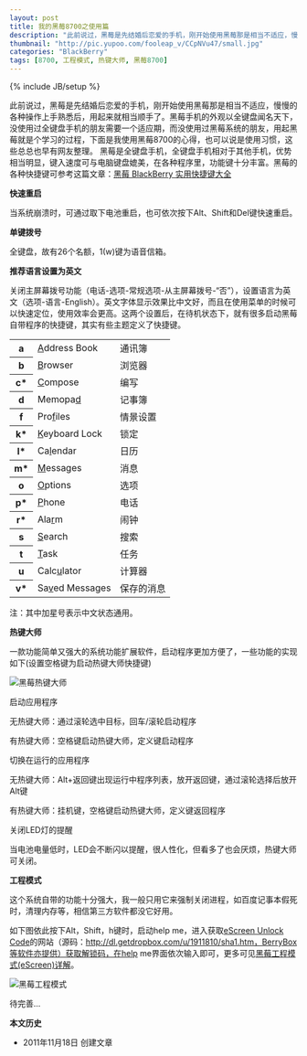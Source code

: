 ```yaml
---
layout: post
title: 我的黑莓8700之使用篇
description: "此前说过，黑莓是先结婚后恋爱的手机，刚开始使用黑莓那是相当不适应，慢慢的各种操作上手熟悉后，用起来就相当顺手了。"
thumbnail: "http://pic.yupoo.com/fooleap_v/CCpNVu47/small.jpg"
categories: "BlackBerry"
tags: [8700, 工程模式, 热键大师, 黑莓8700]
---
```

{% include JB/setup %}

此前说过，黑莓是先结婚后恋爱的手机，刚开始使用黑莓那是相当不适应，慢慢的各种操作上手熟悉后，用起来就相当顺手了。黑莓手机的外观以全键盘闻名天下，没使用过全键盘手机的朋友需要一个适应期，而没使用过黑莓系统的朋友，用起黑莓就是个学习的过程，下面是我使用黑莓8700的心得，也可以说是使用习惯，这些总总也早有网友整理。
黑莓是全键盘手机，全键盘手机相对于其他手机，优势相当明显，键入速度可与电脑键盘媲美，在各种程序里，功能键十分丰富。黑莓的各种快捷键可参考这篇文章：[黑莓 BlackBerry 实用快捷键大全](http://www.geedr.com/blackberry-shortcut-keys.html)

**快速重启**

当系统崩溃时，可通过取下电池重启，也可依次按下Alt、Shift和Del键快速重启。

**单键拨号**

全键盘，故有26个名额，1(w)键为语音信箱。

**推荐语言设置为英文**

关闭主屏幕拨号功能（电话-选项-常规选项-从主屏幕拨号-“否”），设置语言为英文（选项-语言-English）。英文字体显示效果比中文好，而且在使用菜单的时候可以快速定位，使用效率会更高。这两个设置后，在待机状态下，就有很多启动黑莓自带程序的快捷键，其实有些主题定义了快捷键。


<table id="tabulation">
<tr><th>a</th><td><u>A</u>ddress Book</td><td>通讯簿</td></tr>
<tr><th>b</th><td><u>B</u>rowser</td><td>浏览器</td></tr>
<tr><th>c*</th><td><u>C</u>ompose</td><td>编写</td></tr>
<tr><th>d</th><td>Memopa<u>d</u></td><td>记事簿</td></tr>
<tr><th>f</th><td>Pro<u>f</u>iles</td><td>情景设置</td></tr>
<tr><th>k*</th><td><u>K</u>eyboard Lock</td><td>锁定</td></tr>
<tr><th>l*</th><td>Ca<u>l</u>endar</td><td>日历</td></tr>
<tr><th>m*</th><td><u>M</u>essages</td><td>消息</td></tr>
<tr><th>o</th><td><u>O</u>ptions</td><td>选项</td></tr>
<tr><th>p*</th><td><u>P</u>hone</td><td>电话</td></tr>
<tr><th>r*</th><td>Ala<u>r</u>m</td><td>闹钟</td></tr>
<tr><th>s</th><td><u>S</u>earch</td><td>搜索</td></tr>
<tr><th>t</th><td><u>T</u>ask</td><td>任务</td></tr>
<tr><th>u</th><td>Calc<u>u</u>lator</td><td>计算器</td></tr>
<tr><th>v*</th><td>Sa<u>v</u>ed Messages</td><td>保存的消息</td></tr>
</table>

注：其中加星号表示中文状态通用。

**热键大师**

一款功能简单又强大的系统功能扩展软件，启动程序更加方便了，一些功能的实现如下(设置空格键为启动热键大师快捷键)

![黑莓热键大师](http://i951.photobucket.com/albums/ad353/Fooleap/Blog/Fooleap/blackberry8700/keymaster.png)

启动应用程序

无热键大师：通过滚轮选中目标，回车/滚轮启动程序

有热键大师：空格键启动热键大师，定义键启动程序

切换在运行的应用程序

无热键大师：Alt+返回键出现运行中程序列表，放开返回键，通过滚轮选择后放开Alt键

有热键大师：挂机键，空格键启动热键大师，定义键返回程序

关闭LED灯的提醒

当电池电量低时，LED会不断闪以提醒，很人性化，但看多了也会厌烦，热键大师可关闭。

**工程模式**

这个系统自带的功能十分强大，我一般只用它来强制关闭进程，如百度记事本假死时，清理内存等，相信第三方软件都没它好用。

如下图依此按下Alt，Shift，h键时，启动help me，进入获取[eScreen Unlock Code](http://www.bber.info/escreen.htm)的网站（源码：http://dl.getdropbox.com/u/1911810/sha1.htm，BerryBox等软件亦提供）获取解锁码，在help me界面依次输入即可，更多可见[黑莓工程模式(eScreen)详解](http://www.bber.info/post/blackberry_escreen)。

![黑莓工程模式](http://i951.photobucket.com/albums/ad353/Fooleap/Blog/Fooleap/blackberry8700/es.png)

待完善...

**本文历史**

* 2011年11月18日 创建文章
